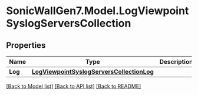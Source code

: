 # SonicWallGen7.Model.LogViewpointSyslogServersCollection

## Properties

Name | Type | Description | Notes
------------ | ------------- | ------------- | -------------
**Log** | [**LogViewpointSyslogServersCollectionLog**](LogViewpointSyslogServersCollectionLog.md) |  | [optional] 

[[Back to Model list]](../README.md#documentation-for-models) [[Back to API list]](../README.md#documentation-for-api-endpoints) [[Back to README]](../README.md)

